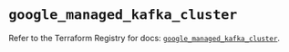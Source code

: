 # `google_managed_kafka_cluster`

Refer to the Terraform Registry for docs: [`google_managed_kafka_cluster`](https://registry.terraform.io/providers/hashicorp/google/6.38.0/docs/resources/managed_kafka_cluster).
